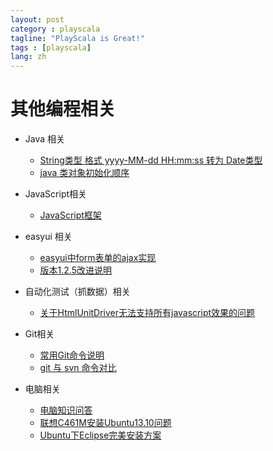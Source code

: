 ```yaml
---
layout: post
category : playscala
tagline: "PlayScala is Great!"
tags : [playscala]
lang: zh
---
```

# 其他编程相关


*  Java 相关
    * [String类型 格式 yyyy-MM-dd HH:mm:ss 转为 Date类型](playscala/otherrelay/Java/DateFormat)
    * [java 类对象初始化顺序](http://moshihao.com/?p=315)

*  JavaScript相关
    * [JavaScript框架](playscala/otherrelay/jsframework)

*  easyui 相关
    * [easyui中form表单的ajax实现](playscala/otherrelay/EasyUI/EasyUIForm)
    * [版本1.2.5改进说明](playscala/otherrelay/EasyUI/Version1.2.5)

*  自动化测试（抓数据）相关
    * [关于HtmlUnitDriver无法支持所有javascript效果的问题](playscala/otherrelay/AutoTest/HtmlUnitDriverJavascript)

*  Git相关
    * [常用Git命令说明](playscala/otherrelay/Git/OftenUsed)
    * [git 与 svn 命令对比](http://java.dzone.com/articles/git-vs-svn-basic-commandline)

*  电脑相关
    * [电脑知识问答](playscala/otherrelay/computerqa)
    * [联想C461M安装Ubuntu13.10问题](playscala/otherrelay/c461mubuntusteup)
    * [Ubuntu下Eclipse完美安装方案](playscala/otherrelay/UbuntuEclipse)
